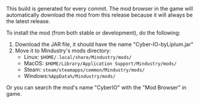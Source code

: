 This build is generated for every commit. The mod browser in the game will
automatically download the mod from this release because it will always be
the latest release.

To install the mod (from both stable or development), do the following:

1. Download the JAR file, it should have the name "Cyber-IO-byLiplum.jar"
2. Move it to Mindustry's mods directory:
    - Linux: `$HOME/.local/share/Mindustry/mods/`
    - MacOS: `$HOME/Library/Application Support/Mindustry/mods/`
    - Steam: `steam/steamapps/common/Mindustry/mods/`
    - Windows:`%AppData%/Mindustry/mods/`

Or you can search the mod's name "CyberIO" with the "Mod Browser" in game.